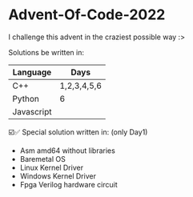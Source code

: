 # Advent-Of-Code-2022
I challenge this advent in the craziest possible way :>


Solutions be written in:

| Language | Days |
| --- | --- |
| C++ |1,2,3,4,5,6 |
| Python | 6 |
| Javascript | |

☑️✅
Special solution written in: (only Day1)
- Asm amd64 without libraries 
- Baremetal OS
- Linux Kernel Driver
- Windows Kernel Driver
- Fpga Verilog hardware circuit

